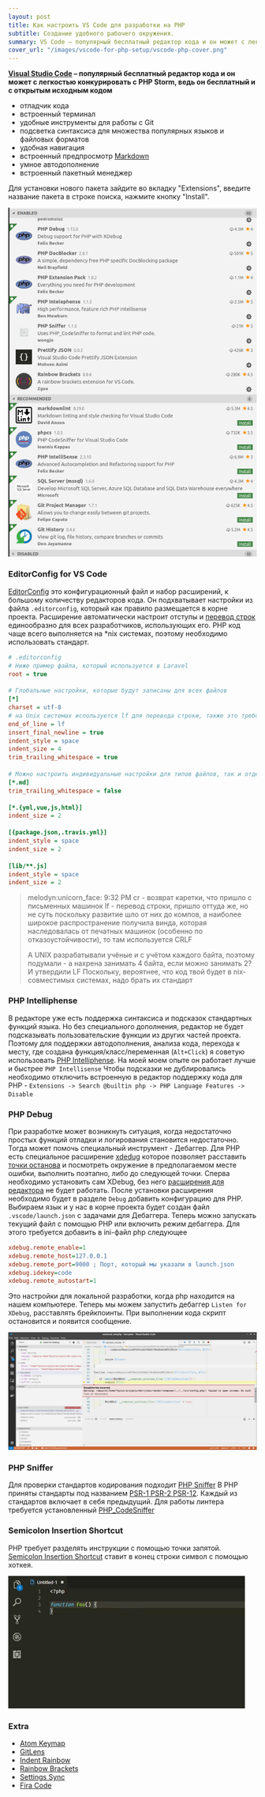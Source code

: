 ```yaml
---
layout: post
title: Как настроить VS Code для разработки на PHP
subtitle: Создание удобного рабочего окружения.
summary: VS Code – популярный бесплатный редактор кода и он может с легкостью конкурировать с PHP Storm, ведь он бесплатный и с открытым исходным кодом
cover_url: "/images/vscode-for-php-setup/vscode-php-cover.png"
---
```


**[Visual Studio Code](https://code.visualstudio.com/) – популярный бесплатный редактор кода и он может с легкостью конкурировать с PHP Storm, ведь он бесплатный и с открытым исходным кодом**

- отладчик кода
- встроенный терминал
- удобные инструменты для работы с Git
- подсветка синтаксиса для множества популярных языков и файловых форматов
- удобная навигация
- встроенный предпросмотр [Markdown](/markdown)
- умное автодополнение
- встроенный пакетный менеджер

Для установки нового пакета зайдите во вкладку "Extensions", введите название пакета в строке поиска, нажмите кнопку "Install".

![extension list](/images/vscode-for-php-setup/recommended_extensions.png)

### EditorConfig for VS Code

[EditorConfig](https://editorconfig.org/) это конфигурационный файл и набор расширений, к большому количеству редакторов кода. Он подхватывает настройки из файла `.editorconfig`, который как правило размещается в корне проекта.
Расширение автоматически настроит отступы и [перевод строк](https://ru.wikipedia.org/wiki/Перевод_строки) единообразно для всех разработчиков, использующих его. PHP код чаще всего выполняется на *nix системах, поэтому необходимо использовать стандарт.

```ini
# .editorconfig
# Ниже пример файла, который используется в Laravel
root = true

# Глобальные настройки, которые будут записаны для всех файлов
[*]
charset = utf-8                  
# на Unix системах используется lf для перевода строки, также это требование PSR
end_of_line = lf                
insert_final_newline = true      
indent_style = space             
indent_size = 4                   
trim_trailing_whitespace = true   

# Можно настроить индивидуальные настройки для типов файлов, так и отдельных файлов по имени.
[*.md]
trim_trailing_whitespace = false

[*.{yml,vue,js,html}]
indent_size = 2

[{package.json,.travis.yml}]
indent_style = space
indent_size = 2

[lib/**.js]
indent_style = space
indent_size = 2
```
<blockquote>
melodyn:unicorn_face: 9:32 PM
cr - возврат каретки, что пришло с письменных машинок
lf - перевод строки, пришло оттуда же, но не суть
поскольку развитие шло от них до компов, а наиболее широкое распространение получила винда, которая наследовалась от печатных машинок (особенно по отказоустойчивости), то там используется  CRLF

А UNIX разрабатывали учёные и с учётом каждого байта, поэтому подумали - а нахрена занимать 4 байта, если можно занимать 2? И утвердили LF
Поскольку, вероятнее, что код твой будет в nix-совместимых системах, надо брать их стандарт
</blockquote>


### PHP Intelliphense

В редакторе уже есть поддержка синтаксиса и подсказок стандартных функций языка. Но без специального дополнения, редактор не будет подсказывать пользовательские функции из других частей проекта. Поэтому для поддержки автодополнения, анализа кода, перехода к месту, где создана функция/класс/переменная (`Alt+Click`) я советую использовать [PHP Intelliphense](https://marketplace.visualstudio.com/items?itemName=bmewburn.vscode-intelephense-client). На моей моем опыте он работает лучше и быстрее `PHP Intellisense`
Чтобы подсказки не дублировались необходимо отключить встроенную в редактор поддержку кода для PHP - `Extensions -> Search @builtin php -> PHP Language Features -> Disable`

### PHP Debug

При разработке может возникнуть ситуация, когда недостаточно простых функций отладки и логирования становится недостаточно. Тогда может помочь специальный инструмент - Дебаггер. 
Для PHP есть специальное расширение [xdedug](https://xdebug.org/) которое позволяет расставить [точки останова](https://ru.wikipedia.org/wiki/Точка_останова) и посмотреть окружение в предполагаемом месте ошибки, выполнить поэтапно, либо до следующей точки.
Сперва необходимо установить сам XDebug, без него [расширения для редактора](https://marketplace.visualstudio.com/items?itemName=felixfbecker.php-debug) не будет работать. После установки расширения необходимо будет в разделе `Debug` добавить конфигурацию для PHP. Выбираем язык и у нас в корне проекта будет создан файл `.vscode/launch.json` с задачами для Дебаггера. Теперь можно запускать текущий файл с помощью PHP или включить режим дебаггера.
Для этого требуется добавить в ini-файл php следующее

```ini
xdebug.remote_enable=1
xdebug.remote_host=127.0.0.1
xdebug.remote_port=9000 ; Порт, который мы указали в launch.json
xdebug.idekey=code
xdebug.remote_autostart=1
```
Это настройки для локальной разработки, когда php находится на нашем компьютере. Теперь мы можем запустить дебаггер `Listen for XDebug`, расставлять брейкпоинты. При выполнении кода скрипт остановится и появится сообщение.

![debug vscode](/images/vscode-for-php-setup/xdebug-exception.png)

### PHP Sniffer

Для проверки стандартов кодирования подходит [PHP Sniffer](https://marketplace.visualstudio.com/items?itemName=wongjn.php-sniffer) 
В PHP приняты стандарты под названием [PSR-1 PSR-2 PSR-12](https://www.php-fig.org/psr/). 
Каждый из стандартов включает в себя предыдущий. Для работы линтера требуется установленный [PHP_CodeSniffer](https://github.com/squizlabs/PHP_CodeSniffer#composer)

### Semicolon Insertion Shortcut

PHP требует разделять инструкции с помощью точки запятой. [Semicolon Insertion Shortcut](https://marketplace.visualstudio.com/items?itemName=chrisvltn.vs-code-semicolon-insertion) ставит в конец строки символ с помощью хоткея.

![semicolon-shortcun](/images/vscode-for-php-setup/semicolon.gif)

### Extra

- [Atom Keymap](https://marketplace.visualstudio.com/items?itemName=ms-vscode.atom-keybindings)
- [GitLens](https://marketplace.visualstudio.com/items?itemName=Shan.code-settings-sync)
- [Indent Rainbow](https://marketplace.visualstudio.com/items?itemName=oderwat.indent-rainbow)
- [Rainbow Brackets](https://marketplace.visualstudio.com/items?itemName=2gua.rainbow-brackets)
- [Settings Sync](https://marketplace.visualstudio.com/items?itemName=eamodio.gitlens)
- [Fira Code](https://github.com/tonsky/FiraCode)